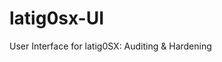 latig0sx-UI
===========

User Interface for latig0SX: Auditing &amp; Hardening 



[image]: http://
